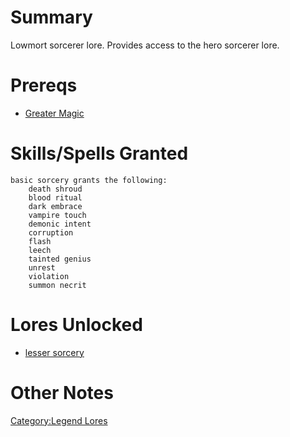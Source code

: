 # Summary

Lowmort sorcerer lore. Provides access to the hero sorcerer lore.

# Prereqs

-   [Greater Magic](Greater_Magic "wikilink")

# Skills/Spells Granted

`basic sorcery grants the following:`  
`    death shroud`  
`    blood ritual`  
`    dark embrace`  
`    vampire touch`  
`    demonic intent`  
`    corruption`  
`    flash`  
`    leech`  
`    tainted genius`  
`    unrest`  
`    violation`  
`    summon necrit`

# Lores Unlocked

-   [lesser sorcery](Lesser_Sorcery "wikilink")

# Other Notes

[Category:Legend Lores](Category:Legend_Lores "wikilink")
